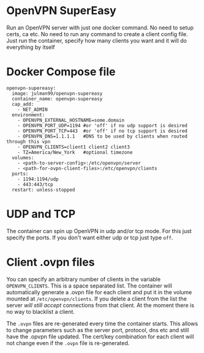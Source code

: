 # OpenVPN SuperEasy

Run an OpenVPN server with just one docker command. No need to setup certs, ca etc. No need to run any command to create a client config file. Just run the container, specify how many clients you want and it will do everything by itself

# Docker Compose file

```
openvpn-supereasy:
  image: julman99/openvpn-supereasy
  container_name: openvpn-supereasy
  cap_add:
    - NET_ADMIN
  environment:
    - OPENVPN_EXTERNAL_HOSTNAME=some.domain
    - OPENVPN_PORT_UDP=1194 #or 'off' if no udp support is desired
    - OPENVPN_PORT_TCP=443  #or 'off' if no tcp support is desired
    - OPENVPN_DNS=1.1.1.1   #DNS to be used by clients when routed through this vpn
    - OPENVPN_CLIENTS=client1 client2 client3
    - TZ=America/New_York   #optional timezone
  volumes:
    - <path-to-server-config>:/etc/openvpn/server
    - <path-for-ovpn-client-files>:/etc/openvpn/clients
  ports:
    - 1194:1194/udp
    - 443:443/tcp
  restart: unless-stopped
```

# UDP and TCP

The container can spin up OpenVPN in udp and/or tcp mode. For this just specify the ports. If you don't want either udp or tcp just type `off`.

# Client .ovpn files

You can specify an arbitrary number of clients in the variable `OPENVPN_CLIENTS`. This is a space separated list. The container will automatically generate a .ovpn file for each client and put it in the volume mounted at `/etc/openvpn/clients`. If you delete a client from the list the server *will still accept* connections from that client. At the moment there is no way to blacklist a client.

The `.ovpn` files are re-generated every time the container starts. This allows to change parameters such as the server port, protocol, dns etc and still have the .opvpn file updated. The cert/key combination for each client will not change even if the `.ovpn` file is re-generated.
